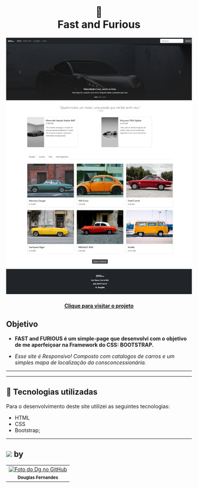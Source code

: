 <h1 align="center">
  🚗<br>Fast and Furious
</h1>

![Resultado final do projeto](./assets/images/preview.png)

<h4 align="center"><a href="https://fast-furious-dg.vercel.app/">Clique para visitar o projeto</a></h4>

##  Objetivo

- **FAST and FURIOUS é um simple-page que desenvolvi com o objetivo de me aperfeiçoar na Framework do CSS: BOOTSTRAP.**

- *Esse site é Responsivo! Composto com catalogos de carros e um simples mapa de localização da consconcessionária.*
---
---

## 💼 Tecnologias utilizadas

Para o desenvolvimento deste site utilizei as seguintes tecnologias:

- HTML
- CSS
- Bootstrap;

---

<h2><img src="https://media.giphy.com/media/12oufCB0MyZ1Go/giphy.gif" width="50"> by</h2>

<table>
  <tr>
    <td align="center">
      <a href="https://github.com/Douglasffjw">
        <img src="https://github.com/Douglasffjw.png" width="100px;" alt="Foto do Dg no GitHub"/><br>
        <sub>
          <b>Douglas Fernandes</b>
        </sub>
      </a>
    </td>
  </tr>
</table>
